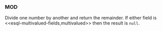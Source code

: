 <!--
This is generated by ESQL's AbstractFunctionTestCase. Do no edit it. See ../README.md for how to regenerate it.
-->

### MOD
Divide one number by another and return the remainder. If either field is <<esql-multivalued-fields,multivalued>> then the result is `null`.

